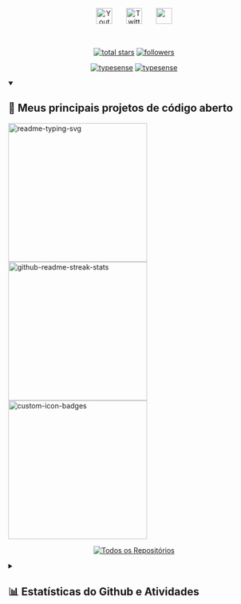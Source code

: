 <!-- Social icons section -->
<p align="center">
  <a href="https://www.youtube.com/channel/UCU42yWOSFT53BZ4w5vXAWRA"><img width="32px" alt="Youtube" title="Youtube" src="https://i.imgur.com/qiXu7b2.png"/></a>
  &#8287;&#8287;&#8287;&#8287;&#8287;
  <a href="https://twitter.com/ashu_sama5"><img width="32px" alt="Twitter" title="Twitter" src="https://i.imgur.com/OXZM1L6.png"/></a>
  &#8287;&#8287;&#8287;&#8287;&#8287;
  <a href="https://discord.com/users/379089880887721995" alt="Discord" title="Dev Pro Tips Discord Server"><img width="32px" src="https://i.imgur.com/OViZO8J.png"/></a>
</p>

<br/>

<!-- Social badges section -->
<!-- Badges with custom icons - https://github.com/anuraghazra/github-readme-stats -->
<p align="center">
  <a href="https://github.com/Ashu11-A?tab=repositories&sort=stargazers">
    <img alt="total stars" title="Total stars on GitHub" src="https://custom-icon-badges.demolab.com/github/stars/Ashu11-A?color=55960c&style=for-the-badge&labelColor=488207&logo=star"/></a>
  <a href="https://github.com/Ashu11-A?tab=followers">
    <img alt="followers" title="Follow me on Github" src="https://custom-icon-badges.demolab.com/github/followers/Ashu11-A?color=236ad3&labelColor=1155ba&style=for-the-badge&logo=person-add&label=Follow&logoColor=white"/></a>
</p>
      <p align="center">
        <a href="https://github.com/Next-Panel"><img src="https://custom-icon-badges.demolab.com/badge/-NextPanel-D90368?style=for-the-badge&logo=mention" alt="typesense" /></a>
        <a href="https://github.com/Seventyhost"><img src="https://custom-icon-badges.demolab.com/badge/-Seventyhost%20-D90368?style=for-the-badge&logo=mention" alt="typesense" /></a>
</p>
    </tr>
  </table>
</details>

<details open> 
  <summary><h2>📘 Meus principais projetos de código aberto</h2></summary>

  <!-- Repo info cards - https://github.com/anuraghazra/github-readme-stats -->
  <p align="left">
    <a href="https://github.com/Ashu11-A/Ashu_eggs"><img width="278" src="https://github-readme-stats.vercel.app/api/pin/?username=Ashu11-A&repo=Ashu_eggs&theme=transparent&show_icons=false&title_color=63fbf2&icon_color=fff" alt="readme-typing-svg"></a>
    <a href="https://github.com/Next-Panel/Jexactyl-BR"><img width="278" src="https://github-readme-stats.vercel.app/api/pin/?username=Next-Panel&repo=Jexactyl-BR&theme=transparent&show_icons=false&title_color=63fbf2&icon_color=fff" alt="github-readme-streak-stats"></a>
    <a href="https://github.com/Ashu11-A/PaymentBot"><img width="278" src="https://github-readme-stats.vercel.app/api/pin?username=Ashu11-A&repo=PaymentBot&theme=transparent&show_icons=false&title_color=63fbf2&icon_color=fff" alt="custom-icon-badges"></a>
  </p>

  <p align="center">
  <a href="https://github.com/Ashu11-A?tab=repositories&sort=stargazers"><img alt="Todos os Repositórios" title="Todos os Repositórios" src="https://custom-icon-badges.demolab.com/badge/-Click%20Aqui%20Para%20Ver%20Todos%20Os%20Meus%20Repos-161B22?style=for-the-badge&logoColor=white&logo=repo"/></a>
  <p>
</details>
<details>
  <summary><h2>📊 Estatísticas do Github e Atividades</h2></summary>

  
  <!-- GitHub Readme Streak Stats - https://github.com/anuraghazra/github-readme-stats -->
  <h3>🧑‍💻 Estatísticas de Linguagem</h3>
  <p>
    <img alt="Ashu11-A streak" src="https://github-readme-stats.vercel.app/api/top-langs?username=Ashu11-A&theme=transparent&layout=compact&langs_count=20&hide_border=true&card_width=490&title_color=63fbf2&icon_color=fff"/>
  </p>
  <h3>🔥 Estatísticas Streak</h3>
  <p>
    <img title="🔥 Get streak stats for your profile at git.io/streak-stats" alt="Ashu11-A streak" src="https://streak-stats.demolab.com/?user=Ashu11-A&theme=transparent&hide_border=true&locale=pt_BR&date_format=j%20M%5B%20Y%5D&mode=weekly"/>
  </p>

  <h3>💻 Estatísticas de perfil do GitHub</h3>

  <!-- https://github.com/anuraghazra/github-readme-stats -->

  <p>
    <img alt="Estatísticas de Github de Ashu11-A" src="https://github-readme-stats.vercel.app/api/?username=Ashu11-A&theme=transparent&show_icons=true&include_all_commits=true&count_private=true&hide_border=true&title_color=63fbf2&icon_color=fff" height="192px"/>
  </p>
  
  <!-- https://github.com/ashutosh00710/github-readme-activity-graph -->

[![Ashutosh's github activity graph](https://github-readme-activity-graph.vercel.app/graph?username=Ashu11-A&theme=react-dark)](https://github.com/ashutosh00710/github-readme-activity-graph)

<h3>⚡ Atividade recente do GitHub</h3>

  <!-- https://github.com/jamesgeorge007/github-activity-readme -->
  <!--START_SECTION:activity-->
1. 🗣 Commented on [#8](https://github.com/Ashu11-A/Ashu_eggs/issues/8) in [Ashu11-A/Ashu_eggs](https://github.com/Ashu11-A/Ashu_eggs)
2. ❗️ Closed issue [#8](https://github.com/Ashu11-A/Ashu_eggs/issues/8) in [Ashu11-A/Ashu_eggs](https://github.com/Ashu11-A/Ashu_eggs)
3. 🗣 Commented on [#8](https://github.com/Ashu11-A/Ashu_eggs/issues/8) in [Ashu11-A/Ashu_eggs](https://github.com/Ashu11-A/Ashu_eggs)
4. 🗣 Commented on [#7](https://github.com/Ashu11-A/Ashu_eggs/issues/7) in [Ashu11-A/Ashu_eggs](https://github.com/Ashu11-A/Ashu_eggs)
5. ❗️ Closed issue [#6](https://github.com/Ashu11-A/Ashu_eggs/issues/6) in [Ashu11-A/Ashu_eggs](https://github.com/Ashu11-A/Ashu_eggs)
<!--END_SECTION:activity-->

</details>
